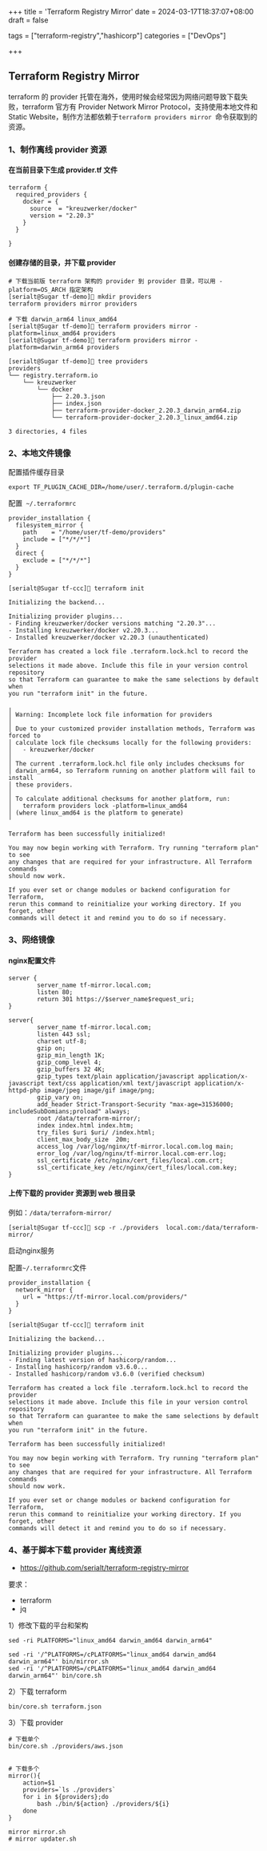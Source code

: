 +++
title = 'Terraform Registry Mirror'
date = 2024-03-17T18:37:07+08:00
draft = false

tags = ["terraform-registry","hashicorp"]
categories = ["DevOps"]

+++
## Terraform Registry Mirror

terraform 的 provider 托管在海外，使用时候会经常因为网络问题导致下载失败，terraform 官方有 Provider Network Mirror Protocol，支持使用本地文件和 Static Website，制作方法都依赖于`terraform providers mirror `命令获取到的资源。

### 1、制作离线 provider 资源

#### 在当前目录下生成 provider.tf 文件

```
terraform {
  required_providers {
    docker = {
      source  = "kreuzwerker/docker"
      version = "2.20.3"
    }
  }

}
```

#### 创建存储的目录，并下载 provider

```shell
# 下载当前版 terraform 架构的 provider 到 provider 目录，可以用 -platform=OS_ARCH 指定架构
[serialt@Sugar tf-demo]🐳 mkdir providers
terraform providers mirror providers 

# 下载 darwin_arm64 linux_amd64 
[serialt@Sugar tf-demo]🐳 terraform providers mirror -platform=linux_amd64 providers 
[serialt@Sugar tf-demo]🐳 terraform providers mirror -platform=darwin_arm64 providers 

[serialt@Sugar tf-demo]🐳 tree providers
providers
└── registry.terraform.io
    └── kreuzwerker
        └── docker
            ├── 2.20.3.json
            ├── index.json
            ├── terraform-provider-docker_2.20.3_darwin_arm64.zip
            └── terraform-provider-docker_2.20.3_linux_amd64.zip

3 directories, 4 files
```



### 2、本地文件镜像

配置插件缓存目录

```shell
export TF_PLUGIN_CACHE_DIR=/home/user/.terraform.d/plugin-cache
```

配置` ~/.terraformrc`

```shell
provider_installation {
  filesystem_mirror {
    path    = "/home/user/tf-demo/providers"
    include = ["*/*/*"]
  }
  direct {
    exclude = ["*/*/*"]
  }
}
```

```shell
[serialt@Sugar tf-ccc]🐳 terraform init

Initializing the backend...

Initializing provider plugins...
- Finding kreuzwerker/docker versions matching "2.20.3"...
- Installing kreuzwerker/docker v2.20.3...
- Installed kreuzwerker/docker v2.20.3 (unauthenticated)

Terraform has created a lock file .terraform.lock.hcl to record the provider
selections it made above. Include this file in your version control repository
so that Terraform can guarantee to make the same selections by default when
you run "terraform init" in the future.

╷
│ Warning: Incomplete lock file information for providers
│ 
│ Due to your customized provider installation methods, Terraform was forced to
│ calculate lock file checksums locally for the following providers:
│   - kreuzwerker/docker
│ 
│ The current .terraform.lock.hcl file only includes checksums for
│ darwin_arm64, so Terraform running on another platform will fail to install
│ these providers.
│ 
│ To calculate additional checksums for another platform, run:
│   terraform providers lock -platform=linux_amd64
│ (where linux_amd64 is the platform to generate)
╵

Terraform has been successfully initialized!

You may now begin working with Terraform. Try running "terraform plan" to see
any changes that are required for your infrastructure. All Terraform commands
should now work.

If you ever set or change modules or backend configuration for Terraform,
rerun this command to reinitialize your working directory. If you forget, other
commands will detect it and remind you to do so if necessary.
```



### 3、网络镜像

#### nginx配置文件

```nginx
server {
        server_name tf-mirror.local.com;
        listen 80;
        return 301 https://$server_name$request_uri;
}

server{
        server_name tf-mirror.local.com;
        listen 443 ssl;
        charset utf-8;
        gzip on;
        gzip_min_length 1K;
        gzip_comp_level 4;
        gzip_buffers 32 4K;
        gzip_types text/plain application/javascript application/x-javascript text/css application/xml text/javascript application/x-httpd-php image/jpeg image/gif image/png;
        gzip_vary on;
        add_header Strict-Transport-Security "max-age=31536000; includeSubDomians;proload" always;
        root /data/terraform-mirror/;
        index index.html index.htm;
        try_files $uri $uri/ /index.html;
        client_max_body_size  20m;
        access_log /var/log/nginx/tf-mirror.local.com.log main;
        error_log /var/log/nginx/tf-mirror.local.com-err.log;
        ssl_certificate /etc/nginx/cert_files/local.com.crt;
        ssl_certificate_key /etc/nginx/cert_files/local.com.key;
}
```

#### 上传下载的 provider 资源到 web 根目录

例如：`/data/terraform-mirror/`

```shell
[serialt@Sugar tf-ccc]🐳 scp -r ./providers  local.com:/data/terraform-mirror/
```

启动nginx服务

配置`~/.terraformrc`文件

```shell
provider_installation {
  network_mirror {
    url = "https://tf-mirror.local.com/providers/"
  }
}
```

```shell
[serialt@Sugar tf-ccc]🐳 terraform init

Initializing the backend...

Initializing provider plugins...
- Finding latest version of hashicorp/random...
- Installing hashicorp/random v3.6.0...
- Installed hashicorp/random v3.6.0 (verified checksum)

Terraform has created a lock file .terraform.lock.hcl to record the provider
selections it made above. Include this file in your version control repository
so that Terraform can guarantee to make the same selections by default when
you run "terraform init" in the future.

Terraform has been successfully initialized!

You may now begin working with Terraform. Try running "terraform plan" to see
any changes that are required for your infrastructure. All Terraform commands
should now work.

If you ever set or change modules or backend configuration for Terraform,
rerun this command to reinitialize your working directory. If you forget, other
commands will detect it and remind you to do so if necessary.
```



### 4、基于脚本下载 provider 离线资源

* https://github.com/serialt/terraform-registry-mirror

要求：

* terraform
* jq

1）修改下载的平台和架构

```shell
sed -ri PLATFORMS="linux_amd64 darwin_amd64 darwin_arm64"

sed -ri '/^PLATFORMS=/cPLATFORMS="linux_amd64 darwin_amd64 darwin_arm64"' bin/mirror.sh
sed -ri '/^PLATFORMS=/cPLATFORMS="linux_amd64 darwin_amd64 darwin_arm64"' bin/core.sh
```

2）下载 terraform

```
bin/core.sh terraform.json
```

3）下载 provider

```shell
# 下载单个
bin/core.sh ./providers/aws.json


# 下载多个
mirror(){
    action=$1
    providers=`ls ./providers`
    for i in ${providers};do 
        bash ./bin/${action} ./providers/${i}
    done
}

mirror mirror.sh
# mirror updater.sh
```

